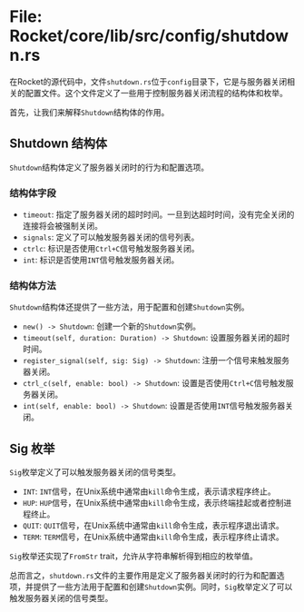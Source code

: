 # File: Rocket/core/lib/src/config/shutdown.rs

在Rocket的源代码中，文件`shutdown.rs`位于`config`目录下，它是与服务器关闭相关的配置文件。这个文件定义了一些用于控制服务器关闭流程的结构体和枚举。

首先，让我们来解释`Shutdown`结构体的作用。

## Shutdown 结构体

`Shutdown`结构体定义了服务器关闭时的行为和配置选项。

### 结构体字段

- `timeout`: 指定了服务器关闭的超时时间。一旦到达超时时间，没有完全关闭的连接将会被强制关闭。
- `signals`: 定义了可以触发服务器关闭的信号列表。
- `ctrlc`: 标识是否使用`Ctrl+C`信号触发服务器关闭。
- `int`: 标识是否使用`INT`信号触发服务器关闭。

### 结构体方法

`Shutdown`结构体还提供了一些方法，用于配置和创建`Shutdown`实例。

- `new() -> Shutdown`: 创建一个新的`Shutdown`实例。
- `timeout(self, duration: Duration) -> Shutdown`: 设置服务器关闭的超时时间。
- `register_signal(self, sig: Sig) -> Shutdown`: 注册一个信号来触发服务器关闭。
- `ctrl_c(self, enable: bool) -> Shutdown`: 设置是否使用`Ctrl+C`信号触发服务器关闭。
- `int(self, enable: bool) -> Shutdown`: 设置是否使用`INT`信号触发服务器关闭。

## Sig 枚举

`Sig`枚举定义了可以触发服务器关闭的信号类型。

- `INT`: `INT`信号，在Unix系统中通常由`kill`命令生成，表示请求程序终止。
- `HUP`: `HUP`信号，在Unix系统中通常由`kill`命令生成，表示终端挂起或者控制进程终止。
- `QUIT`: `QUIT`信号，在Unix系统中通常由`kill`命令生成，表示程序退出请求。
- `TERM`: `TERM`信号，在Unix系统中通常由`kill`命令生成，表示程序终止请求。

`Sig`枚举还实现了`FromStr` trait，允许从字符串解析得到相应的枚举值。

总而言之，`shutdown.rs`文件的主要作用是定义了服务器关闭时的行为和配置选项，并提供了一些方法用于配置和创建`Shutdown`实例。同时，`Sig`枚举定义了可以触发服务器关闭的信号类型。


